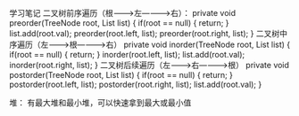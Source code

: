 学习笔记
二叉树前序遍历（根———>左————>右）：
private void preorder(TreeNode root, List<Integer> list) {
    if(root == null) {
        return;
    }
    list.add(root.val);
    preorder(root.left, list);
    preorder(root.right, list);
}
二叉树中序遍历（左———>根————>右）
private void inorder(TreeNode root, List<Integer> list) {
    if(root == null) {
        return;
    }
    inorder(root.left, list);
    list.add(root.val);
    inorder(root.right, list);
}
二叉树后续遍历（左———>右————>根）
private void postorder(TreeNode root, List<Integer> list) {
    if(root == null) {
        return;
    }
    postorder(root.left, list);
    postorder(root.right, list);
    list.add(root.val);
}

堆：
有最大堆和最小堆，可以快速拿到最大或最小值